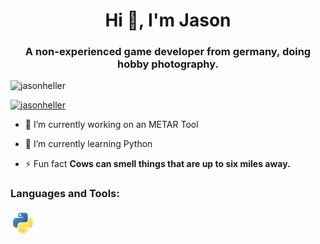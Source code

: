 <h1 align="center">Hi 👋, I'm Jason</h1>
<h3 align="center">A non-experienced game developer from germany, doing hobby photography.</h3>

<p align="left"> <img src="https://komarev.com/ghpvc/?username=jasonheller&label=Account%20Views&color=0eb46c&style=flat" alt="jasonheller" /> </p>

<p align="left"> <a href="https://github.com/ryo-ma/github-profile-trophy"><img src="https://github-profile-trophy.vercel.app/?username=jasonheller" alt="jasonheller" /></a> </p>

- 🔭 I’m currently working on an METAR Tool

- 🌱 I’m currently learning Python

- ⚡ Fun fact **Cows can smell things that are up to six miles away.**

<p align="left">
</p>

<h3 align="left">Languages and Tools:</h3>
<p align="left"> <a href="https://www.w3schools.com/cpp/" target="_blank" rel="noreferrer"><a href="https://www.python.org" target="_blank" rel="noreferrer"> <img src="https://raw.githubusercontent.com/devicons/devicon/master/icons/python/python-original.svg" alt="python" width="40" height="40"/> </a>
